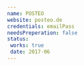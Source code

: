 ```yaml
---
name: POSTEO
website: posteo.de
credentials: emailPass
needsPreperation: false
status:
 works: true
 date: 2017-06
---
```



